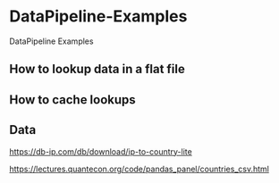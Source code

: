 # DataPipeline-Examples
DataPipeline Examples


## How to lookup data in a flat file

## How to cache lookups

## Data

https://db-ip.com/db/download/ip-to-country-lite

https://lectures.quantecon.org/code/pandas_panel/countries_csv.html

